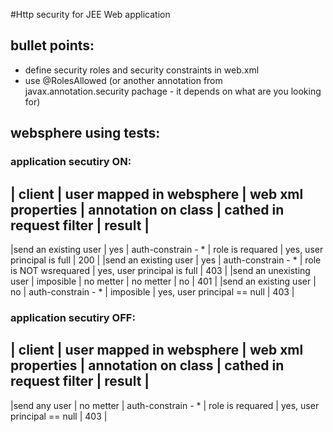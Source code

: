 #Http security for JEE Web application

## bullet points:
* define security roles and security constraints in web.xml
* use @RolesAllowed (or another annotation from javax.annotation.security pachage - it depends on what are you looking for)



## websphere using tests:

### application secutiry ON:

| client                 |  user mapped in websphere |  web xml properties  |  annotation on class   | cathed in request filter    | result |
---------------------------------------------------------------------------------------------------------------------------------------------
|send an existing user   | yes                       | auth-constrain - *   | role is requared       | yes, user principal is full | 200    |
|send an existing user   | yes                       | auth-constrain - *   | role is NOT wsrequared | yes, user principal is full | 403    |
|send an unexisting user | imposible                 | no metter            | no metter              | no                          | 401    |
|send an existing user   | no                        | auth-constrain - *   | imposible              | yes, user principal == null | 403    |




### application secutiry OFF:

| client                 |  user mapped in websphere |  web xml properties  |  annotation on class   | cathed in request filter    | result |
---------------------------------------------------------------------------------------------------------------------------------------------
|send any user           | no metter                 | auth-constrain - *   | role is requared       | yes, user principal == null | 403    |


